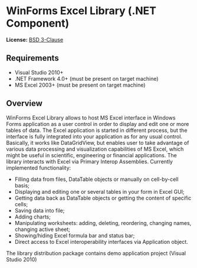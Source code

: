 # WinForms Excel Library (.NET Component) 

**License:** [BSD 3-Clause](LICENSE)

## Requirements

- Visual Studio 2010+
- .NET Framework 4.0+ (must be present on target machine)
- MS Excel 2003+ (must be present on target machine)

## Overview

WinForms Excel Library allows to host MS Excel interface in Windows Forms application as a user control in order to display and edit one or more tables of data. The Excel application is started in different process, but the interface is fully integrated into your application as for any usual control. Basically, it works like DataGridView, but enables user to take advantage of various data processing and visualization capabilities of MS Excel, which might be useful in scientific, engineering or financial applications. The library interacts with Excel via Primary Interop Assemblies. Currently implemented functionality:

- Filling data from files, DataTable objects or manually on cell-by-cell basis;
- Displaying and editing one or several tables in your form in Excel GUI;
- Getting data back as DataTable objects or getting the content of specific cells;
- Saving data into file;
- Adding charts;
- Manipulating worksheets: adding, deleting, reordering, changing names, changing active sheet;
- Showing/hiding Excel formula bar and status bar;
- Direct access to Excel interoperability interfaces via Application object.

The library distribution package contains demo application project (Visual Studio 2010)
